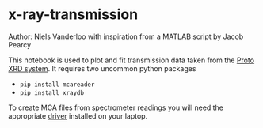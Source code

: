 # x-ray-transmission
Author: Niels Vanderloo with inspiration from a MATLAB script by Jacob Pearcy

This notebook is used to plot and fit transmission data taken from the [Proto XRD system](https://leia.psfc.mit.edu/wiki/index.php/PROTO-XRD
).
It requires two uncommon python packages
- `pip install mcareader`
- `pip install xraydb`

To create MCA files from spectrometer readings you will need the appropriate [driver](https://www.amptek.com/software/dp5-digital-pulse-processor-software/dpp-installation-instructions) installed on your laptop.

